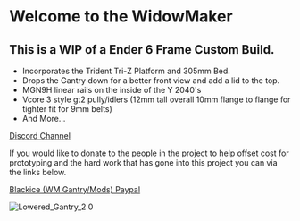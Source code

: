 
# Welcome to the WidowMaker
## This is a **WIP** of a Ender 6 Frame Custom Build. 
* Incorporates the Trident Tri-Z Platform and 305mm Bed.
* Drops the Gantry down for a better front view and add a lid to the top.
* MGN9H linear rails on the inside of the Y 2040's
* Vcore 3 style gt2 pully/idlers (12mm tall overall 10mm flange to flange for tighter fit for 9mm belts)
* And More...

[Discord Channel](https://discord.gg/nSfzTRzbCb)

If you would like to donate to the people in the project to help offset cost for prototyping and the hard work that has gone into this project you can via the links below.

[Blackice (WM Gantry/Mods) Paypal](https://www.paypal.com/donate/?business=M7J94LFBXLYML&no_recurring=1&currency_code=USD)

![Lowered_Gantry_2 0](https://user-images.githubusercontent.com/32583471/186049836-394aca32-8eb5-42f8-a941-3d92bf342065.png)
